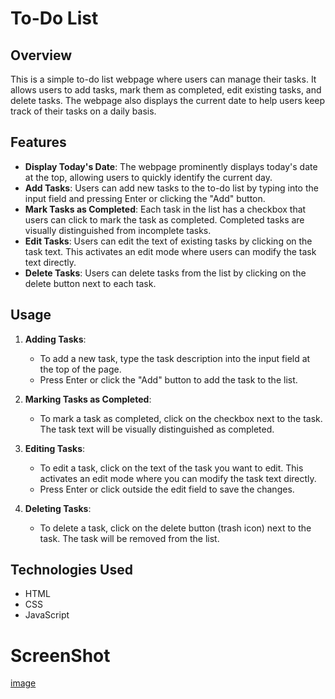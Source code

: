 # To-Do List

## Overview

This is a simple to-do list webpage where users can manage their tasks. It allows users to add tasks, mark them as completed, edit existing tasks, and delete tasks. The webpage also displays the current date to help users keep track of their tasks on a daily basis.

## Features

- **Display Today's Date**: The webpage prominently displays today's date at the top, allowing users to quickly identify the current day.
- **Add Tasks**: Users can add new tasks to the to-do list by typing into the input field and pressing Enter or clicking the "Add" button.
- **Mark Tasks as Completed**: Each task in the list has a checkbox that users can click to mark the task as completed. Completed tasks are visually distinguished from incomplete tasks.
- **Edit Tasks**: Users can edit the text of existing tasks by clicking on the task text. This activates an edit mode where users can modify the task text directly.
- **Delete Tasks**: Users can delete tasks from the list by clicking on the delete button next to each task.

## Usage

1. **Adding Tasks**:
   - To add a new task, type the task description into the input field at the top of the page.
   - Press Enter or click the "Add" button to add the task to the list.

2. **Marking Tasks as Completed**:
   - To mark a task as completed, click on the checkbox next to the task. The task text will be visually distinguished as completed.

3. **Editing Tasks**:
   - To edit a task, click on the text of the task you want to edit. This activates an edit mode where you can modify the task text directly.
   - Press Enter or click outside the edit field to save the changes.

4. **Deleting Tasks**:
   - To delete a task, click on the delete button (trash icon) next to the task. The task will be removed from the list.

## Technologies Used

- HTML
- CSS
- JavaScript

# ScreenShot
[image](https://github.com/Vinayyy19/To-do-list/assets/144893988/a7d4b0db-34e7-4c4f-9843-909d4bb6535a)
